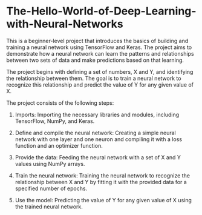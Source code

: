 # The-Hello-World-of-Deep-Learning-with-Neural-Networks

This is a beginner-level project that introduces the basics of building and training a neural network using TensorFlow and Keras. The project aims to demonstrate how a neural network can learn the patterns and relationships between two sets of data and make predictions based on that learning.

The project begins with defining a set of numbers, X and Y, and identifying the relationship between them. The goal is to train a neural network to recognize this relationship and predict the value of Y for any given value of X.

The project consists of the following steps:

1. Imports: Importing the necessary libraries and modules, including TensorFlow, NumPy, and Keras.

2. Define and compile the neural network: Creating a simple neural network with one layer and one neuron and compiling it with a loss function and an optimizer function.

3. Provide the data: Feeding the neural network with a set of X and Y values using NumPy arrays.

4. Train the neural network: Training the neural network to recognize the relationship between X and Y by fitting it with the provided data for a specified number of epochs.

5. Use the model: Predicting the value of Y for any given value of X using the trained neural network.
